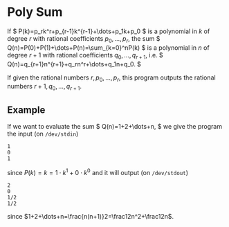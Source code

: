 # Poly Sum

If
$
P(k)=p_rk^r+p_{r-1}k^{r-1}+\dots+p_1k+p_0
$
is a polynomial in $k$ of degree $r$ with rational coefficients $p_0,\dots,p_r$, the sum
$
Q(n)=P(0)+P(1)+\dots+P(n)=\sum_{k=0}^nP(k)
$
is a polynomial in $n$ of degree $r+1$ with rational coefficients $q_0,\dots,q_{r+1}$, i.e.
$
Q(n)=q_{r+1}n^{r+1}+q_rn^r+\dots+q_1n+q_0.
$

If given the rational numbers $r,p_0,\dots,p_r$, this program outputs the rational numbers $r+1,q_0,\dots,q_{r+1}$.

## Example
If we want to evaluate the sum
$
Q(n)=1+2+\dots+n,
$
we give the program the input (on `/dev/stdin`)
```
1
0
1
```
since $P(k)=k=1\cdot k^1+0\cdot k^0$ and it will output (on `/dev/stdout`)
```
2
0
1/2
1/2
```
since $1+2+\dots+n=\frac{n(n+1)}2=\frac12n^2+\frac12n$.

